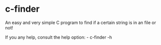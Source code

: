 # c-finder
An easy and very simple C program to find if a certain string is in an file or not!

If you any help, consult the help option: 
    - c-finder -h
